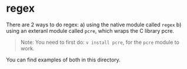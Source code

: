 # regex

There are 2 ways to do regex:
a) using the native module called `regex`
b) using an exteranl module called `pcre`, which wraps the C library pcre.

> Note: You need to first do: `v install pcre`, for the `pcre` module to work.

You can find examples of both in this directory.
